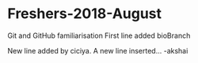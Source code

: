 # Freshers-2018-August
Git and GitHub familiarisation
First line added
 bioBranch

New line added by ciciya.
A new line inserted...
-akshai

